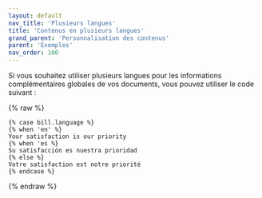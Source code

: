 ```yaml
---
layout: default
nav_title: 'Plusieurs langues'
title: 'Contenus en plusieurs langues'
grand_parent: 'Personnalisation des contenus'
parent: 'Exemples'
nav_order: 100
---
```


Si vous souhaitez utiliser plusieurs langues pour les informations complémentaires globales de vos documents, vous pouvez utiliser le code suivant :

{% raw %}
```liquid
{% case bill.language %}
{% when 'en' %}
Your satisfaction is our priority
{% when 'es %}
Su satisfacción es nuestra prioridad
{% else %}
Votre satisfaction est notre priorité
{% endcase %}
```
{% endraw %}
